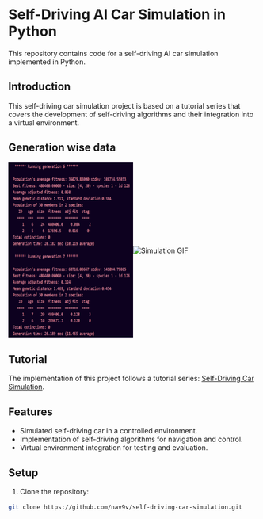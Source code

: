 # Self-Driving AI Car Simulation in Python

This repository contains code for a self-driving AI car simulation implemented in Python.

## Introduction

This self-driving car simulation project is based on a tutorial series that covers the development of self-driving algorithms and their integration into a virtual environment.

## Generation wise data

<div style="display: flex; align-items: center;">
  <div style="flex: 1;">
    <img src="image.png" width="370" height="353" alt="Terminal output">
  </div>
  <div style="flex: 1;">
    <img src="simulation.gif"  alt="Simulation GIF">
  </div>
</div>

## Tutorial

The implementation of this project follows a tutorial series: [Self-Driving Car Simulation](https://www.youtube.com/watch?v=Cy155O5R1Oo&list=PL7yh-TELLS1G9mmnBN3ZSY8hYgJ5kBOg-&index=8).

## Features

- Simulated self-driving car in a controlled environment.
- Implementation of self-driving algorithms for navigation and control.
- Virtual environment integration for testing and evaluation.

## Setup

1. Clone the repository:

```bash
git clone https://github.com/nav9v/self-driving-car-simulation.git
